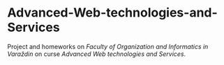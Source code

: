 # Advanced-Web-technologies-and-Services
Project and homeworks on *Faculty of Organization and Informatics in Varaždin* on curse *Advanced Web technologies and Services*.
